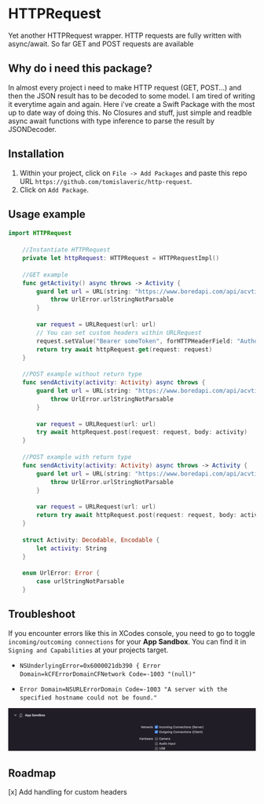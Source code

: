 # HTTPRequest

Yet another HTTPRequest wrapper. HTTP requests are fully written with async/await. 
So far GET and POST requests are available

## Why do i need this package?

In almost every project i need to make HTTP request (GET, POST...) and then the JSON result has to be decoded to some model. I am tired of writing it everytime again and again. Here i've create a Swift Package with the most up to date way of doing this. No Closures and stuff, just simple and readble async await functions with type inference to parse the result by JSONDecoder. 

## Installation

1. Within your project, click on `File -> Add Packages` and paste this repo URL `https://github.com/tomislaveric/http-request`. 
2. Click on `Add Package`.

## Usage example

```Swift
import HTTPRequest

    //Instantiate HTTPRequest
    private let httpRequest: HTTPRequest = HTTPRequestImpl()
    
    //GET example
    func getActivity() async throws -> Activity {
        guard let url = URL(string: "https://www.boredapi.com/api/acvtivity") else {
            throw UrlError.urlStringNotParsable
        }
        
        var request = URLRequest(url: url)
        // You can set custom headers within URLRequest
        request.setValue("Bearer someToken", forHTTPHeaderField: "Authorization")
        return try await httpRequest.get(request: request)
    }
    
    //POST example without return type
    func sendActivity(activity: Activity) async throws {
        guard let url = URL(string: "https://www.boredapi.com/api/acvtivity") else {
            throw UrlError.urlStringNotParsable
        }
        
        var request = URLRequest(url: url)
        try await httpRequest.post(request: request, body: activity)
    }
    
    //POST example with return type
    func sendActivity(activity: Activity) async throws -> Activity {
        guard let url = URL(string: "https://www.boredapi.com/api/acvtivity") else {
            throw UrlError.urlStringNotParsable
        }
        
        var request = URLRequest(url: url)
        return try await httpRequest.post(request: request, body: activity)
    }
    
    struct Activity: Decodable, Encodable {
        let activity: String
    }

    enum UrlError: Error {
        case urlStringNotParsable
    }
```

## Troubleshoot

If you encounter errors like this in XCodes console, you need to go to toggle `incoming/outcoming connections` for your **App Sandbox**. You can find it in `Signing and Capabilities` at your projects target.

* `NSUnderlyingError=0x6000021db390 { Error Domain=kCFErrorDomainCFNetwork Code=-1003 "(null)"`

* `Error Domain=NSURLErrorDomain Code=-1003 "A server with the specified hostname could not be found."`

![AppSandbox](images/sandbox.jpg)

## Roadmap

[x] Add handling for custom headers
